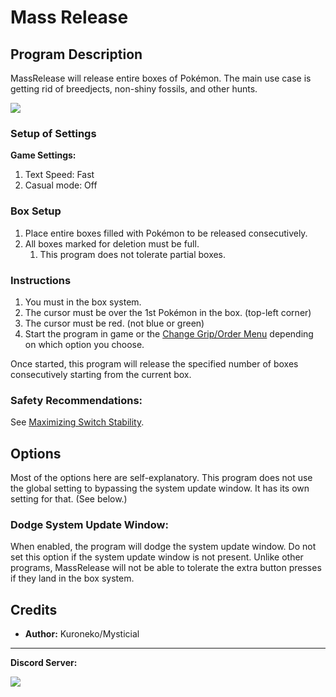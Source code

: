 # Mass Release

## Program Description

MassRelease will release entire boxes of Pokémon. The main use case is getting rid of breedjects, non-shiny fossils, and other hunts.

<img src="../images/MassRelease-0.png">

### Setup of Settings

**Game Settings:**
1. Text Speed: Fast
2. Casual mode: Off

### Box Setup

1. Place entire boxes filled with Pokémon to be released consecutively.
2. All boxes marked for deletion must be full.
   1. This program does not tolerate partial boxes.

### Instructions

1. You must in the box system.
2. The cursor must be over the 1st Pokémon in the box. (top-left corner)
3. The cursor must be red. (not blue or green)
2. Start the program in game or the [Change Grip/Order Menu](https://github.com/PokemonAutomation/Microcontroller/blob/master/Wiki/Programs/NintendoSwitch/ChangeGripOrderMenu.md) depending on which option you choose.

Once started, this program will release the specified number of boxes consecutively starting from the current box.

### Safety Recommendations:

See [Maximizing Switch Stability](https://github.com/PokemonAutomation/Microcontroller/blob/master/Wiki/Programs/NintendoSwitch/SwitchStability.md).


## Options

Most of the options here are self-explanatory.
This program does not use the global setting to bypassing the system update window. It has its own setting for that. (See below.)


### Dodge System Update Window:

When enabled, the program will dodge the system update window. Do not set this option if the system update window is not present. Unlike other programs, MassRelease will not be able to tolerate the extra button presses if they land in the box system.


## Credits

- **Author:** Kuroneko/Mysticial


<hr>

**Discord Server:** 

[<img src="https://canary.discordapp.com/api/guilds/695809740428673034/widget.png?style=banner2">](https://discord.gg/cQ4gWxN)
